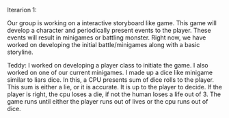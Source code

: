 Iterarion 1:

Our group is working on a interactive storyboard like game. This game will develop a character and periodically present events to the player. These events will result in minigames or battling monster. Right now, we have worked on developing the initial battle/minigames along with a basic storyline.

Teddy: I worked on developing a player class to initiate the game. I also worked on one of our current minigames. I made up a dice like minigame similar to liars dice. In this, a CPU presents sum of dice rolls to the player. This sum is either a lie, or it is accurate. It is up to the player to decide. If the player is right, the cpu loses a die, if not the human loses a life out of 3. The game runs until either the player runs out of lives or the cpu runs out of dice. 
